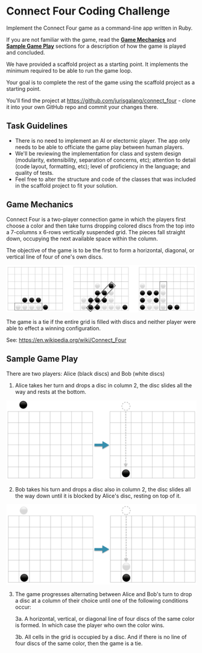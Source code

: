# Connect Four Coding Challenge

Implement the Connect Four game as a command-line app written in Ruby.

If you are not familiar with the game, read the
**[Game Mechanics](index.md#game-mechanics)** and
**[Sample Game Play](index.md#sample-game-play)** sections for a description of
how the game is played and concluded.

We have provided a scaffold project as a starting point. It implements the
minimum required to be able to run the game loop.

Your goal is to complete the rest of the game using the scaffold project as a
starting point.

You'll find the project at https://github.com/jurisgalang/connect_four - clone
it into your own GitHub repo and commit your changes there.

## Task Guidelines

- There is no need to implement an AI or electornic player. The app only needs
  to be able to officiate the game play between human players.
- We'll be reviewing the implementation for class and system design (modularity,
  extensibility, separation of concerns, etc); attention to detail (code layout,
  formatting, etc); level of proficiency in the language; and quality of tests.
- Feel free to alter the structure and code of the classes that was included in
  the scaffold project to fit your solution.

## Game Mechanics

Connect Four is a two-player connection game in which the players first choose a
color and then take turns dropping colored discs from the top into a
7-columns x 6-rows vertically suspended grid. The pieces fall straight down,
occupying the next available space within the column.

The objective of the game is to be the first to form a horizontal, diagonal, or
vertical line of four of one's own discs.

![winning-positions](/img/winning-positions.png?raw=true "Winning Positions")

The game is a tie if the entire grid is filled with discs and neither player
were able to effect a winning configuration.

See: https://en.wikipedia.org/wiki/Connect_Four

## Sample Game Play

There are two players: Alice (black discs) and Bob (white discs)

1. Alice takes her turn and drops a disc in column 2, the disc slides all the
  way and rests at the bottom.

  ![alices-move](/img/alices-move.jpg?raw=true "Alice's Move")

2. Bob takes his turn and drops a disc also in column 2, the disc
   slides all the way down until it is blocked by Alice's disc, resting on top
   of it.

  ![bobs-move](/img/bobs-move.jpg?raw=true "Bob's Move")

3. The game progresses alternating between Alice and Bob's turn to drop a disc
   at a column of their choice until one of the following conditions occur:

   3a. A horizontal, vertical, or diagonal line of four discs of the same color
       is formed. In which case the player who own the color wins.

   3b. All cells in the grid is occupied by a disc. And if there is no line of
       four discs of the same color, then the game is a tie.
